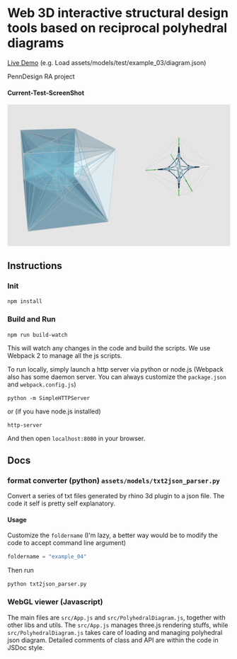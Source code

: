 Web 3D interactive structural design tools based on reciprocal polyhedral diagrams
======================

[Live Demo](https://github.com/gg658/Polyhedron3D)
(e.g. Load assets/models/test/example_03/diagram.json)

PennDesign RA project

#### Current-Test-ScreenShot
![](img/test5.png)

## Instructions

### Init

```
npm install
```

### Build and Run

```
npm run build-watch
```

This will watch any changes in the code and build the scripts. 
We use Webpack 2 to manage all the js scripts.

To run locally, simply launch a http server via python or node.js (Webpack also has some daemon server. You can always customize the `package.json` and `webpack.config.js`)

```
python -m SimpleHTTPServer
```

or (if you have node.js installed)

```
http-server
```

And then open `localhost:8080` in your browser.

## Docs

### format converter (python) `assets/models/txt2json_parser.py`

Convert a series of txt files generated by rhino 3d plugin to a json file. The code it self is pretty self explanatory. 

#### Usage

Customize the `foldername` (I'm lazy, a better way would be to modify the code to accept command line argument)

```python
foldername = "example_04"
```

Then run

```
python txt2json_parser.py
```


### WebGL viewer (Javascript)

The main files are `src/App.js` and `src/PolyhedralDiagram.js`, together with other libs and utils. The `src/App.js` manages three.js rendering stuffs, while `src/PolyhedralDiagram.js` takes care of loading and managing polyhedral json diagram. Detailed comments of class and API are within the code in JSDoc style. 
